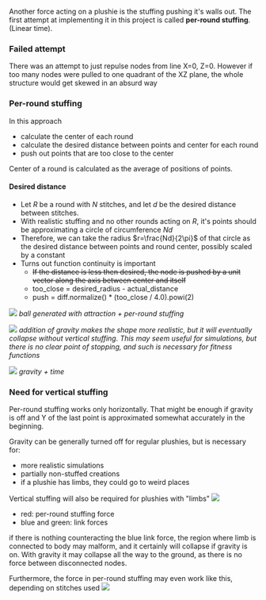 Another force acting on a plushie is the stuffing pushing it's walls out. The first attempt at implementing it in this project is called **per-round stuffing**. (Linear time).

### Failed attempt
There was an attempt to just repulse nodes from line X=0, Z=0. However if too many nodes were pulled to one quadrant of the XZ plane, the whole structure would get skewed in an absurd way

### Per-round stuffing
In this approach
- calculate the center of each round
- calculate the desired distance between points and center for each round
- push out points that are too close to the center

Center of a round is calculated as the average of positions of points.

#### Desired distance
- Let $R$ be a round with $N$ stitches, and let $d$ be the desired distance between stitches.
- With realistic stuffing and no other rounds acting on $R$, it's points should be approximating a circle of circumference $Nd$
- Therefore, we can take the radius $r=\frac{Nd}{2\pi}$ of that circle as the desired distance between points and round center, possibly scaled by a constant
- Turns out function continuity is important
  - ~~If the distance is less then desired, the node is pushed by a unit vector along the axis between center and itself~~
  - too_close = desired_radius - actual_distance
  - push = diff.normalize() * (too_close / 4.0).powi(2)

![](images/2024-02-17-23-50-01.png)
*ball generated with attraction + per-round stuffing*

![](images/2024-03-01-19-47-51.png)
*addition of gravity makes the shape more realistic, but it will eventually collapse without vertical stuffing. This may seem useful for simulations, but there is no clear point of stopping, and such is necessary for fitness functions*

![](images/2024-03-01-19-49-37.png)
*gravity + time*

### Need for vertical stuffing
Per-round stuffing works only horizontally. That might be enough if gravity is off and Y of the last point is approximated somewhat accurately in the beginning.

Gravity can be generally turned off for regular plushies, but is necessary for:
- more realistic simulations
- partially non-stuffed creations
- if a plushie has limbs, they could go to weird places

Vertical stuffing will also be required for plushies with "limbs"
![](images/2024-03-01-19-09-47.png)
- red: per-round stuffing force
- blue and green: link forces

if there is nothing counteracting the blue link force, the region where limb is connected to body may malform, and it certainly will collapse if gravity is on. With gravity it may collapse all the way to the ground, as there is no force between disconnected nodes.

Furthermore, the force in per-round stuffing may even work like this, depending on stitches used
![](images/2024-03-01-19-13-27.png)